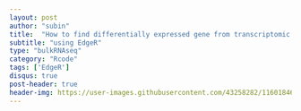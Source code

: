 ```yaml
---
layout: post
author: "subin"
title:  "How to find differentially expressed gene from transcriptomic data"
subtitle: "using EdgeR"
type: "bulkRNAseq"
category: "Rcode"
tags: ['EdgeR']
disqus: true
post-header: true
header-img: https://user-images.githubusercontent.com/43258282/116018464-06321380-a67d-11eb-9975-f742c1f2b5fe.png
---
```


<br/><br/><br/><br/><br/>

